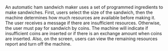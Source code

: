 An automatic ham sandwich maker uses a set of programmed ingredients to make sandwiches. First, users
select the size of the sandwich, then the machine determines how much resources are available before
making it. The user receives a message if there are insufficient resources. Otherwise, the user must pay
for sandwich by coins. The machine will indicate if insufficient coins are inserted or if there is an exchange
amount when coins are inserted. Also, on the screen, users can view the remaining resources report and
turn off the machine.
